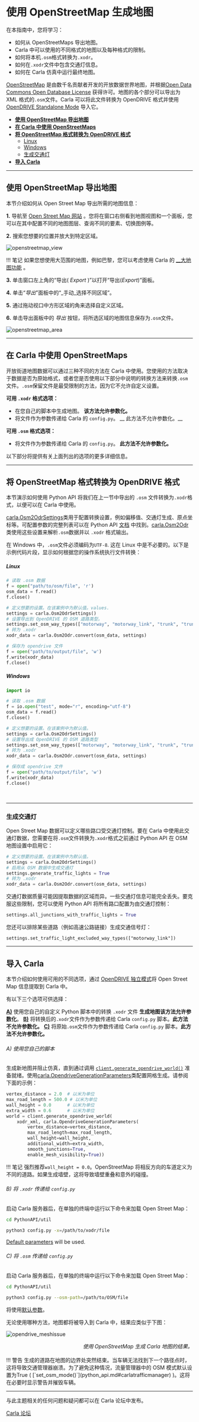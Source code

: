 # 使用 OpenStreetMap 生成地图

在本指南中，您将学习：

- 如何从 OpenStreetMaps 导出地图。
- Carla 中可以使用的不同格式的地图以及每种格式的限制。
- 如何将本机`.osm`格式转换为`.xodr`。
- 如何在`.xodr`文件中包含交通灯信息。
- 如何在 Carla 仿真中运行最终地图。

[OpenStreetMap](https://www.openstreetmap.org) 是由数千名贡献者开发的开放数据世界地图，并根据[Open Data Commons Open Database License](https://opendatacommons.org/licenses/odbl/) 获得许可。地图的各个部分可以导出为 XML 格式的`.osm`文件。Carla 可以将此文件转换为 OpenDRIVE 格式并使用 [OpenDRIVE Standalone Mode](#adv_opendrive.md) 导入它。

- [__使用 OpenStreetMap 导出地图__](#export-a-map-with-openstreetmap)
- [__在 Carla 中使用 OpenStreetMaps__](#using-openstreetmaps-in-carla)
- [__将 OpenStreetMap 格式转换为 OpenDRIVE 格式__](#convert-openstreetmap-format-to-opendrive-format)
    - [Linux](#linux)
    - [Windows](#windows)
    - [生成交通灯](#generate-traffic-lights)
- [__导入 Carla__](#ingest-into-carla)

---
## 使用 OpenStreetMap 导出地图

本节介绍如何从 Open Street Map 导出所需的地图信息：

__1.__ 导航至 [Open Street Map 网站](https://www.openstreetmap.org) 。您将在窗口右侧看到地图视图和一个面板，您可以在其中配置不同的地图图层、查询不同的要素、切换图例等。

__2.__ 搜索您想要的位置并放大到特定区域。

![openstreetmap_view](img/tuto_g_osm_web.jpg)

!!! 笔记
    如果您想使用大范围的地图，例如巴黎，您可以考虑使用 Carla 的 [__大地图功能](large_map_overview.md) 。

__3.__ 单击窗口左上角的“导出( _Export_ )”以打开“导出(_Export_)”面板。

__4.__ 单击“_导出_”面板中的“_手动_选择不同区域”。

__5.__ 通过拖动视口中方形区域的角来选择自定义区域。

__6.__ 单击导出面板中的 _导出_ 按钮，将所选区域的地图信息保存为`.osm`文件。

![openstreetmap_area](img/tuto_g_osm_area.jpg)

---
## 在 Carla 中使用 OpenStreetMaps

开放街道地图数据可以通过三种不同的方法在 Carla 中使用。您使用的方法取决于数据是否为原始格式，或者您是否使用以下部分中说明的转换方法来转换`.osm`文件。`.osm`保留文件是最受限制的方法，因为它不允许自定义设置。

__可用 `.xodr` 格式选项：__

- 在您自己的脚本中生成地图。 __该方法允许参数化。__
- 将文件作为参数传递给 Carla 的 `config.py`。 __ 此方法不允许参数化。__

__可用 `.osm` 格式选项：__

- 将文件作为参数传递给 Carla 的 `config.py`。 __此方法不允许参数化。__

以下部分将提供有关上面列出的选项的更多详细信息。

---

## 将 OpenStreetMap 格式转换为 OpenDRIVE 格式

本节演示如何使用 Python API 将我们在上一节中导出的 `.osm` 文件转换为`.xodr`格式，以便可以在 Carla 中使用。

[carla.Osm2OdrSettings](python_api.md#carla.Osm2OdrSettings)类用于配置转换设置，例如偏移值、交通灯生成、原点坐标等。可配置参数的完整列表可以在 Python API [文档](python_api.md#carla.Osm2OdrSettings) 中找到。[carla.Osm2Odr](python_api.md#carla.Osm2Odr) 类使用这些设置来解析`.osm`数据并以 `.xodr` 格式输出。

在 Windows 中，`.osm`文件必须编码为`UTF-8`. 这在 Linux 中是不必要的。以下是示例代码片段，显示如何根据您的操作系统执行文件转换：


##### Linux

```py
# 读取 .osm 数据
f = open("path/to/osm/file", 'r')
osm_data = f.read()
f.close()

# 定义想要的设置。在该案例中为默认值。values.
settings = carla.Osm2OdrSettings()
# 设置导出到 OpenDRIVE 的 OSM 道路类型。
settings.set_osm_way_types(["motorway", "motorway_link", "trunk", "trunk_link", "primary", "primary_link", "secondary", "secondary_link", "tertiary", "tertiary_link", "unclassified", "residential"])
# 转为 .xodr
xodr_data = carla.Osm2Odr.convert(osm_data, settings)

# 保存为 opendrive 文件
f = open("path/to/output/file", 'w')
f.write(xodr_data)
f.close()
```

##### Windows

```py
import io

# 读取 .osm 数据
f = io.open("test", mode="r", encoding="utf-8")
osm_data = f.read()
f.close()

# 定义想要的设置。在该案例中为默认值。
settings = carla.Osm2OdrSettings()
# 设置导出成 OpenDRIVE 的 OSM 道路类型
settings.set_osm_way_types(["motorway", "motorway_link", "trunk", "trunk_link", "primary", "primary_link", "secondary", "secondary_link", "tertiary", "tertiary_link", "unclassified", "residential"])
# 转为 .xodr
xodr_data = carla.Osm2Odr.convert(osm_data, settings)

# 保存成 opendrive 文件
f = open("path/to/output/file", 'w')
f.write(xodr_data)
f.close()
```
<br>

---
### 生成交通灯

Open Street Map 数据可以定义哪些路口受交通灯控制。要在 Carla 中使用此交通灯数据，您需要在将`.osm`文件转换为`.xodr`格式之前通过 Python API 在 OSM 地图设置中启用它：

```py
# 定义想要的设置。在该案例中为默认值。
settings = carla.Osm2OdrSettings()
# 启用从 OSM 数据中生成交通灯
settings.generate_traffic_lights = True
# 转为 .xodr
xodr_data = carla.Osm2Odr.convert(osm_data, settings)
```

交通灯数据质量可能因提取数据的区域而异。一些交通灯信息可能完全丢失。要克服这些限制，您可以使用 Python API 将所有路口配置为由交通灯控制：

```py
settings.all_junctions_with_traffic_lights = True
```

您还可以排除某些道路（例如高速公路链接）生成交通信号灯：

```
settings.set_traffic_light_excluded_way_types(["motorway_link"])
```

---
## 导入 Carla

本节介绍如何使用可用的不同选项，通过 [OpenDRIVE 独立模式](adv_opendrive.md)将 Open Street Map 信息提取到 Carla 中。

有以下三个选项可供选择：

[__A)__](#a-use-your-own-script) 使用您自己的自定义 Python 脚本中的转换 `.xodr` 文件 __生成地图该方法允许参数化__。 
[__B)__](#b-pass-xodr-to-configpy) 将转换后的`.xodr`文件作为参数传递给 Carla `config.py` 脚本。__此方法不允许参数化。__
[__C)__](#c-pass-osm-to-configpy) 将原始`.osm`文件作为参数传递给 Carla `config.py` 脚本。__此方法不允许参数化。__

###### A) 使用您自己的脚本

生成新地图并阻止仿真，直到通过调用 [`client.generate_opendrive_world()`](python_api.md#carla.Client.generate_opendrive_world) 准备就绪。使用[carla.OpendriveGenerationParameters](python_api.md#carla.OpendriveGenerationParameters)类配置网格生成。请参阅下面的示例：

```py
vertex_distance = 2.0  # 以米为单位
max_road_length = 500.0 # 以米为单位
wall_height = 0.0      # 以米为单位
extra_width = 0.6      # 以米为单位
world = client.generate_opendrive_world(
    xodr_xml, carla.OpendriveGenerationParameters(
        vertex_distance=vertex_distance,
        max_road_length=max_road_length,
        wall_height=wall_height,
        additional_width=extra_width,
        smooth_junctions=True,
        enable_mesh_visibility=True))
```

!!! 笔记
    强烈推荐`wall_height = 0.0`。OpenStreetMap 将相反方向的车道定义为不同的道路。如果生成墙壁，这将导致墙壁重叠和意外的碰撞。

###### B) 将 `.xodr` 传递给 `config.py`

启动 Carla 服务器后，在单独的终端中运行以下命令来加载 Open Street Map：

```sh
cd PythonAPI/util

python3 config.py -x=/path/to/xodr/file
```

[Default parameters](python_api.md#carla.OpendriveGenerationParameters) will be used.
###### C) 将 `.osm` 传递给 `config.py`

启动 Carla 服务器后，在单独的终端中运行以下命令来加载 Open Street Map：

```sh
cd PythonAPI/util

python3 config.py --osm-path=/path/to/OSM/file
```

将使用[默认参数](python_api.md#carla.OpendriveGenerationParameters)。 

无论使用哪种方法，地图都将被导入到 Carla 中，结果应类似于下图：

![opendrive_meshissue](img/tuto_g_osm_carla.jpg)
<div style="text-align: right"><i>使用 OpenStreetMap 生成 Carla 地图的结果。</i></div>

<br>
!!! 警告
    生成的道路在地图的边界处突然结束。当车辆无法找到下一个路径点时，这将导致交通管理器崩溃。为了避免这种情况，流量管理器中的 OSM 模式默认设置为True ( [`set_osm_mode()`](python_api.md#carlatrafficmanager) )。这将在必要时显示警告并摧毁车辆。

---

与此主题相关的任何问题和疑问都可以在 Carla 论坛中发布。

<div class="build-buttons">
<p>
<a href="https://github.com/carla-simulator/carla/discussions/" target="_blank" class="btn btn-neutral" title="Go to the CARLA forum">
Carla 论坛</a>
</p>
</div>